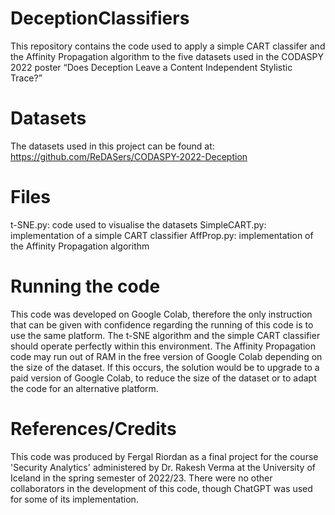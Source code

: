 # DeceptionClassifiers
This repository contains the code used to apply a simple CART classifer and the Affinity Propagation algorithm to the five datasets used in the CODASPY 2022 poster “Does Deception Leave a Content Independent Stylistic Trace?”

# Datasets
The datasets used in this project can be found at: 
https://github.com/ReDASers/CODASPY-2022-Deception

# Files
t-SNE.py: code used to visualise the datasets
SimpleCART.py: implementation of a simple CART classifier
AffProp.py: implementation of the Affinity Propagation algorithm 

# Running the code
This code was developed on Google Colab, therefore the only instruction that can be given with confidence regarding the running of this code is to use the same platform. The t-SNE algorithm and the simple CART classifier should operate perfectly within this environment. The Affinity Propagation code may run out of RAM in the free version of Google Colab depending on the size of the dataset. If this occurs, the solution would be to upgrade to a paid version of Google Colab, to reduce the size of the dataset or to adapt the code for an alternative platform.

# References/Credits
This code was produced by Fergal Riordan as a final project for the course 'Security Analytics' administered by Dr. Rakesh Verma at the University of Iceland in the spring semester of 2022/23. 
There were no other collaborators in the development of this code, though ChatGPT was used for some of its implementation. 
